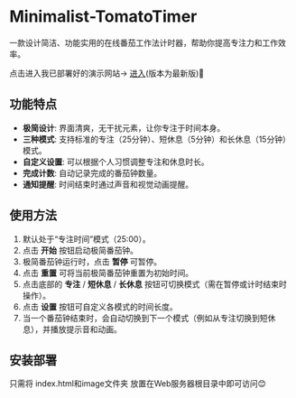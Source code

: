 # Minimalist-TomatoTimer

一款设计简洁、功能实用的在线番茄工作法计时器，帮助你提高专注力和工作效率。

点击进入我已部署好的演示网站→ [进入](https://minimalist-tomato-timer.netlify.app/ "极简番茄钟")(版本为最新版)🫠

## 功能特点
*   **极简设计**: 界面清爽，无干扰元素，让你专注于时间本身。
*   **三种模式**: 支持标准的专注（25分钟）、短休息（5分钟）和长休息（15分钟）模式。
*   **自定义设置**: 可以根据个人习惯调整专注和休息时长。
*   **完成计数**: 自动记录完成的番茄钟数量。
*   **通知提醒**: 时间结束时通过声音和视觉动画提醒。

## 使用方法
1.  默认处于“专注时间”模式（25:00）。
2.  点击 **开始** 按钮启动极简番茄钟。
3.  极简番茄钟运行时，点击 **暂停** 可暂停。
4.  点击 **重置** 可将当前极简番茄钟重置为初始时间。
5.  点击底部的 **专注** / **短休息** / **长休息** 按钮可切换模式（需在暂停或计时结束时操作）。
6.  点击 **设置** 按钮可自定义各模式的时间长度。
7.  当一个番茄钟结束时，会自动切换到下一个模式（例如从专注切换到短休息），并播放提示音和动画。

## 安装部署
只需将 index.html和image文件夹 放置在Web服务器根目录中即可访问😊





